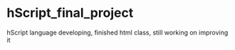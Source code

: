 # hScript_final_project
 hScript language developing, finished html class, still working on improving it
